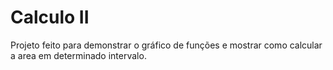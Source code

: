 # Calculo II

Projeto feito para demonstrar o gráfico de funções e mostrar como calcular a area em determinado intervalo.
